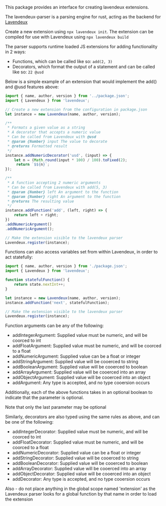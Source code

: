 This package provides an interface for creating lavendeux extensions.

The lavendeux-parser is a parsing engine for rust, acting as the backend for [Lavendeux](https://rscarson.github.io/lavendeux/)

Create a new extension using `npx lavendeux init`. The extension can be compiled for use with Lavendeux using `npx lavendeux build`

The parser supports runtime loaded JS extensions for adding functionality in 2 ways:
- Functions, which can be called like so: `add(2, 3)`
- Decorators, which format the output of a statement and can be called like so: `22 @usd`

Below is a simple example of an extension that would implement the add() and @usd features above:
```javascript
import { name, author, version } from '../package.json';
import { Lavendeux } from 'lavendeux';

// Create a new extension from the configuration in package.json
let instance = new Lavendeux(name, author, version);

/**
 * Formats a given value as a string
 * A decorator that accepts a numeric value
 * Can be called from Lavendeux with @usd
 * @param {Number} input The value to decorate
 * @returns Formatted result
 */
instance.addNumericDecorator('usd', (input) => {
    let n = (Math.round(input * 100) / 100).toFixed(2);
     return `$${n}`;
});

/**
 * A function accepting 2 numeric arguments
 * Can be called from Lavendeux with add(5, 3)
 * @param {Number} left An argument to the function
 * @param {Number} right An argument to the function
 * @returns The resulting value
 */
instance.addFunction('add', (left, right) => {
    return left + right;
})
.addNumericArgument()
.addNumericArgument();

// Make the extension visible to the lavendeux parser
Lavendeux.register(instance);
```

Functions can also access variables set from within Lavendeux, in order to act statefully:
```javascript
import { name, author, version } from './package.json';
import { Lavendeux } from 'lavendeux';

function statefulFunction() {
    return state.nextInt++;
}

let instance = new Lavendeux(name, author, version);
instance.addFunction('next', statefulFunction);

// Make the extension visible to the lavendeux parser
Lavendeux.register(instance);
```

Function arguments can be any of the following:
- addIntegerArgument: Supplied value must be numeric, and will be coorced to int
- addFloatArgument:   Supplied value must be numeric, and will be coorced to a float
- addNumericArgument: Supplied value can be a float or integer 
- addStringArgument:  Supplied value will be cooerced to string
- addBooleanArgument: Supplied value will be cooerced to boolean
- addArrayArgument:   Supplied value will be cooerced into an array
- addObjectArgument:  Supplied value will be cooerced into an object
- addArgument:        Any type is accepted, and no type cooersion occurs

Additionally, each of the above functions takes in an optional boolean to indicate that the parameter is optional.

Note that only the last parameter may be optional

Similarly, decorators are also typed using the same rules as above, and can be one of the following:
- addIntegerDecorator: Supplied value must be numeric, and will be coorced to int
- addFloatDecorator:   Supplied value must be numeric, and will be coorced to a float
- addNumericDecorator: Supplied value can be a float or integer 
- addStringDecorator:  Supplied value will be cooerced to string
- addBooleanDecorator: Supplied value will be cooerced to boolean
- addArrayDecorator:   Supplied value will be cooerced into an array
- addObjectDecorator:  Supplied value will be cooerced into an object
- addDecorator:        Any type is accepted, and no type cooersion occurs

Also - do not place anything in the global scope named 'extension' as the Lavendeux parser looks for a global function by that name in order to load the extension